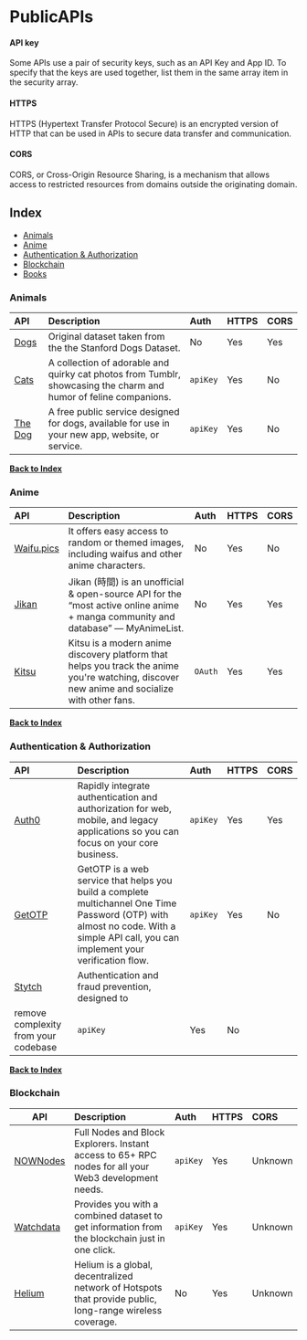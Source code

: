 # PublicAPIs

#### API key
Some APIs use a pair of security keys, such as an API Key and App ID. To specify that the keys are used together, list them in the same array item in the security array.

#### HTTPS
HTTPS (Hypertext Transfer Protocol Secure) is an encrypted version of HTTP that can be used in APIs to secure data transfer and communication.

#### CORS
CORS, or Cross-Origin Resource Sharing, is a mechanism that allows access to restricted resources from domains outside the originating domain. 

## Index
* [Animals](#animals)
* [Anime](#anime)
* [Authentication & Authorization](#authentication--authorization)
* [Blockchain](#blockchain)
* [Books](#books)



### Animals
API | Description | Auth | HTTPS | CORS 
|:---|:---|:---|:---|:---|
| [Dogs](https://dog.ceo/dog-api/) | Original dataset taken from the the Stanford Dogs Dataset. | No | Yes | Yes |
| [Cats](https://docs.thecatapi.com/) | A collection of adorable and quirky cat photos from Tumblr, showcasing the charm and humor of feline companions. | `apiKey` | Yes | No |
| [The Dog](https://thedogapi.com/) | A free public service designed for dogs, available for use in your new app, website, or service. | `apiKey` | Yes | No |

**[Back to Index](#index)**
<br >

### Anime
API | Description | Auth | HTTPS | CORS |
|:---|:---|:---|:---|:---|
| [Waifu.pics](https://waifu.pics/api) | It offers easy access to random or themed images, including waifus and other anime characters. | No | Yes | No |
| [Jikan](https://jikan.moe) | Jikan (時間) is an unofficial & open-source API for the “most active online anime + manga community and database” — MyAnimeList. | No | Yes | Yes |
| [Kitsu](https://kitsu.docs.apiary.io/) | Kitsu is a modern anime discovery platform that helps you track the anime you're watching, discover new anime and socialize with other fans. | `OAuth` | Yes | Yes |

**[Back to Index](#index)**
<br >

### Authentication & Authorization
API | Description | Auth | HTTPS | CORS |
|:---|:---|:---|:---|:---|
| [Auth0](https://auth0.com) | Rapidly integrate authentication and authorization for web, mobile, and legacy applications so you can focus on your core business. | `apiKey` | Yes | Yes |
| [GetOTP](https://otp.dev/en/docs/) | GetOTP is a web service that helps you build a complete multichannel One Time Password (OTP) with almost no code. With a simple API call, you can implement your verification flow. | `apiKey` | Yes | No |
| [Stytch](https://stytch.com/) | Authentication and fraud prevention, designed to
remove complexity from your codebase | `apiKey` | Yes | No |


**[Back to Index](#index)**
<br >

### Blockchain
| API | Description | Auth | HTTPS | CORS |
|---|:---|:---|:---|:---|
| [NOWNodes](https://nownodes.io/) | Full Nodes and Block Explorers. Instant access to 65+ RPC nodes for all your Web3 development needs. | `apiKey` | Yes | Unknown |
| [Watchdata](https://docs.watchdata.io) | Provides you with a combined dataset to get information from the blockchain just in one click. | `apiKey` | Yes | Unknown |
| [Helium](https://docs.helium.com/) | Helium is a global, decentralized network of Hotspots that provide public, long-range wireless coverage. | No | Yes | Unknown |










